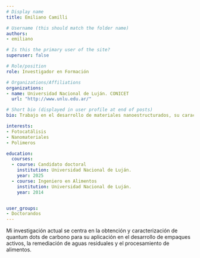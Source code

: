 ```yaml
---
# Display name
title: Emiliano Camilli

# Username (this should match the folder name)
authors:
- emiliano

# Is this the primary user of the site?
superuser: false

# Role/position
role: Investigador en Formación

# Organizations/Affiliations
organizations:
- name: Universidad Nacional de Luján. CONICET
  url: "http://www.unlu.edu.ar/"

# Short bio (displayed in user profile at end of posts)
bio: Trabajo en el desarrollo de materiales nanoestructurados, su caracterización y el estudio de sus posibles aplicaciones.

interests:
- Fotocatálisis
- Nanomateriales
- Polimeros

education:
  courses:
  - course: Candidato doctoral
    institution: Universidad Nacional de Luján.
    year: 2025
  - course: Ingeniero en Alimentos 
    institution: Universidad Nacional de Luján.
    year: 2014


user_groups:
- Doctorandos
---
```


Mi investigación actual se centra en la obtención y caracterización de quantum dots de carbono para su aplicación en el desarrollo de empaques activos, la remediación de aguas residuales y el procesamiento de alimentos.
